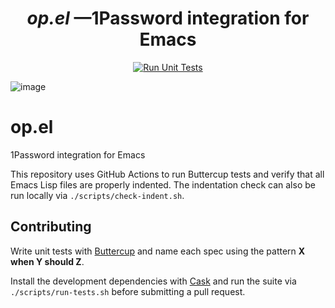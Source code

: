 <h1 align="center" style="border-bottom: none;">
    <b><i>op.el</i></b> &mdash;1Password integration for Emacs</small>
</h1>

<p align="center">
  <a href="https://github.com/renatgalimov/op.el/actions/workflows/test.yml?query=branch%3Amain"><img src="https://img.shields.io/github/actions/workflow/status/renatgalimov/op.el/test.yml?branch=main&style=for-the-badge&label=Run%20Unit%20Tests" alt="Run Unit Tests"></a>
</p>

![image](https://github.com/user-attachments/assets/c447023c-7bbd-42ce-9c5c-ccfdff24a417)

# op.el

1Password integration for Emacs

This repository uses GitHub Actions to run Buttercup tests and verify that all Emacs Lisp files are properly indented. The indentation check can also be run locally via `./scripts/check-indent.sh`.

## Contributing

Write unit tests with [Buttercup](https://github.com/jorgenschaefer/emacs-buttercup) and name each spec using the pattern **X when Y should Z**.

Install the development dependencies with [Cask](https://cask.readthedocs.io/en/latest/) and run the suite via `./scripts/run-tests.sh` before submitting a pull request.
